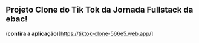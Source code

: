 ## Projeto Clone do Tik Tok da Jornada Fullstack da ebac!

(**confira a aplicação**)[https://tiktok-clone-566e5.web.app/]
